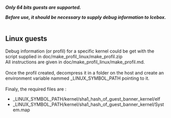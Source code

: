 ___Only 64 bits guests are supported.___<br>

___Before use, it should be necessary to supply debug information to Icebox.___<br><br>

## Linux guests

Debug information (or profil) for a specific kernel could be get with the script supplied in doc/make_profil_linux/make_profil.zip
<br>
All instructions are given in doc/make_profil_linux/make_profil.md.
<br><br>
Once the profil created, decompress it in a folder on the host and create an environment variable nammed _LINUX_SYMBOL_PATH pointing to it.<br><br>
Finaly, the required files are :
- _LINUX_SYMBOL_PATH/kernel/sha1_hash_of_guest_banner_kernel/elf
- _LINUX_SYMBOL_PATH/kernel/sha1_hash_of_guest_banner_kernel/System.map